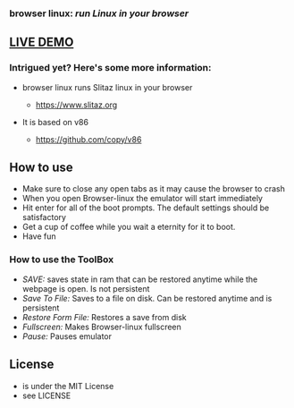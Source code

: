 ### **browser linux:** _run Linux in your browser_

## [LIVE DEMO](https://darin755.github.io/browser-linux/)

### Intrigued yet? Here's some more information:

 - browser linux runs Slitaz linux in your browser

   - https://www.slitaz.org

 - It is based on v86

   - https://github.com/copy/v86

## How to use

 - Make sure to close any open tabs as it may cause the browser to crash
 - When you open Browser-linux the emulator will start immediately
 - Hit enter for all of the boot prompts. The default settings should be satisfactory
 - Get a cup of coffee while you wait a eternity for it to boot.
 - Have fun

### How to use the ToolBox

 - *SAVE:* saves state in ram that can be restored anytime while the webpage is open. Is not persistent
 - *Save To File:* Saves to a file on disk. Can be restored anytime and is persistent
 - *Restore Form File:* Restores a save from disk
 - *Fullscreen:* Makes Browser-linux fullscreen
 - *Pause:* Pauses emulator

## License

 - is under the MIT License
 - see LICENSE
